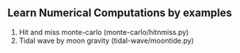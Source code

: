 ## Learn Numerical Computations by examples

1. Hit and miss monte-carlo (monte-carlo/hitnmiss.py)
2. Tidal wave by moon gravity (tidal-wave/moontide.py)
